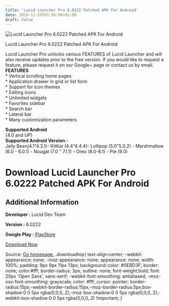 ```yaml
---
title: 'Lucid Launcher Pro 6.0222 Patched APK For Android'
date: 2019-12-29T01:56:00+01:00
draft: false
---
```


![Lucid Launcher Pro 6.0222 Patched APK For Android](https://i0.wp.com/apkhome.net/wp-content/uploads/2019/12/Lucid-Launcher-Pro-6.0222-Patched.png "Lucid Launcher Pro 6.0222 Patched APK For Android")

  

Lucid Launcher Pro 6.0222 Patched APK For Android

Lucid Launcher Pro unlocks various FEATURES of Lucid Launcher and will also receive updates prior to the free version. If you would like to request a feature, please request it on our Google+ page or contact us by email.  
**FEATURES**  
\* Vertical scrolling home pages  
\* Application drawer in grid or list form  
\* Support for icon themes  
\* Editing icons  
\* Unlimited widgets  
\* Favorites sidebar  
\* Search bar  
\* Lateral bar  
\* Many customization parameters

**Supported Android**  
{4.0 and UP}  
**Supported Android Version**:-  
Jelly Bean(4.1"4.3.1)- KitKat (4.4"4.4.4)- Lollipop (5.0"5.0.2) - Marshmallow (6.0 - 6.0.1) - Nougat (7.0 " 7.1.1) - Oreo (8.0-8.1) - Pie (9.0)

Download Lucid Launcher Pro 6.0222 Patched APK For Android
==========================================================

Additional Information
----------------------

**Developer :** Lucid Dev Team

**Version :** 6.0222

**Google Play :** [PlayStore](https://play.google.com/store/apps/details?id=com.powerpoint45.launcherpro)

  

[Download Now](https://store4app.co/post/lucid-launcher-pro-6-0222-patched-apk-for-android_1577545897)

  
Source: [Go homepage.](https://store4app.co/post/lucid-launcher-pro-6-0222-patched-apk-for-android_1577545897) .downloadtop{ text-align:center; -webkit-appearance: none; -moz-appearance: none; appearance: none; width: 100%; padding: 9px 9px 11px 13px; background-color: #0EBD3F; border: none; color:#fff; border-radius: 3px; outline: none; font-weight;bold; font: 20px 'Open Sans', sans-serif; -webkit-font-smoothing: antialiased; -moz-osx-font-smoothing: grayscale; color: #fff; cursor: pointer; border-radius:15px;-webkit-border-radius:15px;-moz-border-radius:5px;box-shadow:0 0 5px rgba(0,0,0,.2);-moz-box-shadow:0 0 5px rgba(0,0,0,.2);-webkit-box-shadow:0 0 5px rgba(0,0,0,.2) !important; }